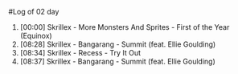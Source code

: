 #Log of 02 day

1. [00:00] Skrillex - More Monsters And Sprites - First of the Year (Equinox)
1. [08:28] Skrillex - Bangarang - Summit (feat. Ellie Goulding)
1. [08:34] Skrillex - Recess - Try It Out
1. [08:37] Skrillex - Bangarang - Summit (feat. Ellie Goulding)
